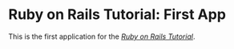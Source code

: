 # Ruby on Rails Tutorial: First App

This is the first application for the [*Ruby on Rails Tutorial*](http://).